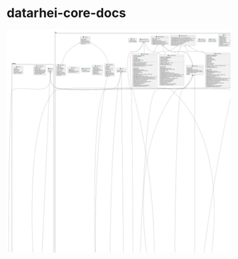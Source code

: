 # datarhei-core-docs

<img src="https://github.com/AaronNGray/datarhei-core-docs/blob/main/5Soz3G8n343XdYbWW8jxggEYOmVZM2HIOf_y8yJsNAgdrtox1rha79TR5nfPEMrSMyJXTm33R_dqQFbEPoELO8b2Ek61fl9w6lwWuaaqxXkfyLQL72PsWRNbMFJEKi_-0G00.png" />

